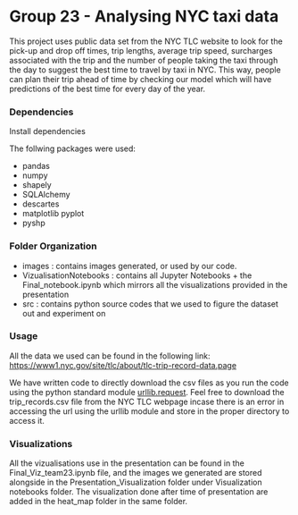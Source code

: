 # Group 23 - Analysing NYC taxi data

This project uses public data set from the NYC TLC website to look for the pick-up and drop off times, trip lengths, average trip speed, surcharges associated with the trip and the number of people taking the taxi through the day to suggest the best time to travel by taxi in NYC. This way, people can plan their trip ahead of time by checking our model which will have predictions of the best time for every day of the year.

### Dependencies ###
Install dependencies

The follwing packages were used:
* pandas
* numpy
* shapely
* SQLAlchemy
* descartes
* matplotlib pyplot
* pyshp


### Folder Organization ###
 - images : contains images generated, or used by our code.
 - VizualisationNotebooks : contains all Jupyter Notebooks + the Final_notebook.ipynb which mirrors all the visualizations provided in the presentation
 - src : contains python source codes that we used to figure the dataset out and experiment on

### Usage ###
All the data we used can be found in the following link: https://www1.nyc.gov/site/tlc/about/tlc-trip-record-data.page

We have written code to directly download the csv files as you run the code using the python standard module [urllib.request](https://docs.python.org/3/library/urllib.request.html).
Feel free to download the trip_records.csv file from the NYC TLC webpage incase there is an error in accessing the url using the urllib module and store in the proper directory to access it.


### Visualizations ###
All the vizualisations use in the presentation can be found in the Final_Viz_team23.ipynb file, and the images we generated are stored alongside in the Presentation_Visualization folder under Visualization notebooks folder. The visualization done after time of presentation are added in the heat_map folder in the same folder.
